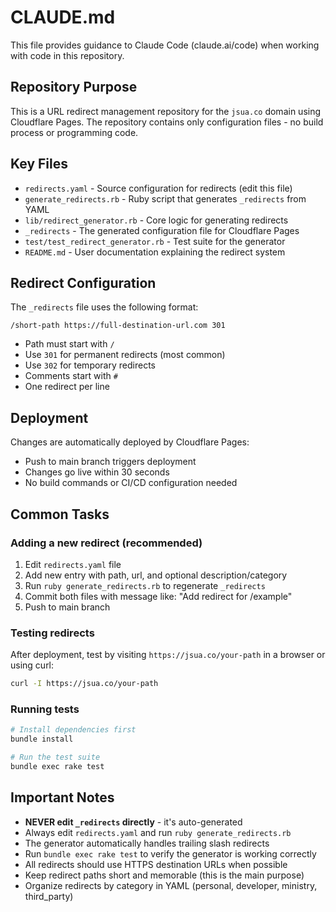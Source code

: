 # CLAUDE.md

This file provides guidance to Claude Code (claude.ai/code) when working with code in this repository.

## Repository Purpose

This is a URL redirect management repository for the `jsua.co` domain using Cloudflare Pages. The repository contains only configuration files - no build process or programming code.

## Key Files

- `redirects.yaml` - Source configuration for redirects (edit this file)
- `generate_redirects.rb` - Ruby script that generates `_redirects` from YAML
- `lib/redirect_generator.rb` - Core logic for generating redirects
- `_redirects` - The generated configuration file for Cloudflare Pages
- `test/test_redirect_generator.rb` - Test suite for the generator
- `README.md` - User documentation explaining the redirect system

## Redirect Configuration

The `_redirects` file uses the following format:

```text
/short-path https://full-destination-url.com 301
```

- Path must start with `/`
- Use `301` for permanent redirects (most common)
- Use `302` for temporary redirects
- Comments start with `#`
- One redirect per line

## Deployment

Changes are automatically deployed by Cloudflare Pages:

- Push to main branch triggers deployment
- Changes go live within 30 seconds
- No build commands or CI/CD configuration needed

## Common Tasks

### Adding a new redirect (recommended)

1. Edit `redirects.yaml` file
2. Add new entry with path, url, and optional description/category
3. Run `ruby generate_redirects.rb` to regenerate `_redirects`
4. Commit both files with message like: "Add redirect for /example"
5. Push to main branch

### Testing redirects

After deployment, test by visiting `https://jsua.co/your-path` in a browser or using curl:

```bash
curl -I https://jsua.co/your-path
```

### Running tests

```bash
# Install dependencies first
bundle install

# Run the test suite
bundle exec rake test
```

## Important Notes

- **NEVER edit `_redirects` directly** - it's auto-generated
- Always edit `redirects.yaml` and run `ruby generate_redirects.rb`
- The generator automatically handles trailing slash redirects
- Run `bundle exec rake test` to verify the generator is working correctly
- All redirects should use HTTPS destination URLs when possible
- Keep redirect paths short and memorable (this is the main purpose)
- Organize redirects by category in YAML (personal, developer, ministry, third_party)
